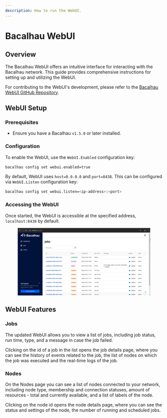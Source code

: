 ```yaml
---
description: How to run the WebUI.
---
```


# Bacalhau WebUI

## Overview

The Bacalhau WebUI offers an intuitive interface for interacting with the Bacalhau network. This guide provides comprehensive instructions for setting up and utilizing the WebUI.

For contributing to the WebUI's development, please refer to the [Bacalhau WebUI GitHub Repository](https://github.com/bacalhau-project/bacalhau/tree/main/webui).

## WebUI Setup

### Prerequisites

* Ensure you have a Bacalhau `v1.5.0` or later installed.

### Configuration

To enable the WebUI, use the `WebUI.Enabled` configuration key:

```bash
bacalhau config set webui.enabled=true
```

By default, WebUI uses `host=0.0.0.0` and `port=8438`. This can be configured via `WebUI.Listen` configuration key:

```bash
bacalhau config set webui.listen=<ip-address>:<port>
```

### Accessing the WebUI

Once started, the WebUI is accessible at the specified address, `localhost:8438` by default.&#x20;

<figure><img src="../../.gitbook/assets/2024-10-11_19h25_04 (1).png" alt=""><figcaption></figcaption></figure>

## WebUI Features

### Jobs

The updated WebUI allows you to view a list of jobs, including job status, run time, type, and a message in case the job failed.

Clicking on the id of a job in the list opens the job details page, where you can see the history of events related to the job, the list of nodes on which the job was executed and the real-time logs of the job.

### Nodes

On the Nodes page you can see a list of nodes connected to your network, including node type, membership and connection statuses, amount of resources - total and currently available, and a list of labels of  the node.

Clicking on the node id opens the node details page, where you can see the status and settings of the node, the number of running and scheduled jobs.

